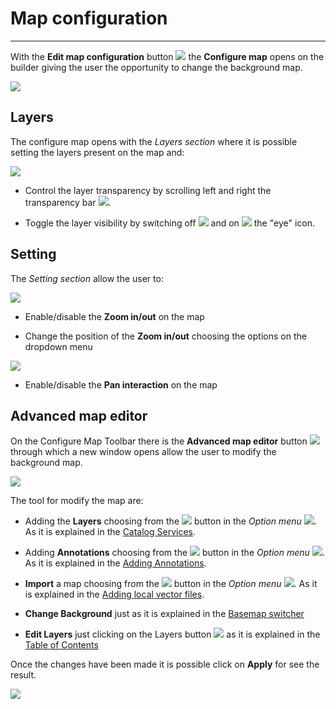 # Map configuration
**********************

With the **Edit map configuration** button <img src="../img/button/configure-map-button.jpg" class="ms-docbutton"/>  the **Configure map** opens on the builder giving the user the opportunity to change the background map.

<img src="../img/configure-map/configure-map.jpg" class="ms-docimage"/>

## Layers 

The configure map opens with the *Layers section* where it is possible setting the layers present on the map and:

<img src="../img/configure-map/layers-conf.jpg" class="ms-docimage"/>

* Control the layer transparency by scrolling left and right the transparency bar <img src="../img/toc/transparency-bar.jpg" class="ms-docbutton" style="max-height:20px"/>.

* Toggle the layer visibility by switching off <img src="../img/button/eyeoff.jpg" class="ms-docbutton"/> and on <img src="../img/button/eyeon.jpg" class="ms-docbutton"/> the "eye" icon.

## Setting 

The *Setting section* allow the user to:

<img src="../img/configure-map/setting-conf.jpg" class="ms-docimage"/>

* Enable/disable the **Zoom in/out** on the map

* Change the position of the **Zoom in/out** choosing the options on the dropdown menu

<img src="../img/configure-map/position-zoom.jpg" class="ms-docimage"/>

* Enable/disable the **Pan interaction** on the map

## Advanced map editor

On the Configure Map Toolbar there is the **Advanced map editor** button <img src="../img/button/edit_button.jpg" class="ms-docbutton"/> through which a new window opens allow the user to modify the background map.

<img src="../img/configure-map/ad-edit-map.jpg" class="ms-docimage"/>

The tool for modify the map are:

* Adding the **Layers** choosing from the <img src="../img/catalog/catalog-option.jpg" class="ms-docbutton" style="max-height:20px;"/> button in the *Option menu* <img src="../img/button/burger.jpg" class="ms-docbutton"/>. As it is explained in the [Catalog Services](catalog.md).

* Adding  **Annotations** choosing from the <img src="../img/button/annotation-option.jpg" class="ms-docbutton" style="max-height:20px;"/> button in the *Option menu* <img src="../img/button/burger.jpg" class="ms-docbutton"/>. As it is explained in the [Adding Annotations](annotations.md).

* **Import** a map choosing from the <img src="../img/button/import-button.jpg" class="ms-docbutton" style="max-height:20px;"/> button in the *Option menu* <img src="../img/button/burger.jpg" class="ms-docbutton"/>. As it is explained in the [Adding local vector files](local-files.md).

* **Change Background** just as it is explained in the [Basemap switcher](basemap.md)

* **Edit Layers** just clicking on the Layers button <img src="../img/button/show-layers.jpg" class="ms-docbutton"/>  as it is explained in the [Table of Contents](toc.md)

Once the changes have been made it is possible click on **Apply** for see the result.

<img src="../img/configure-map/map-backg-inline.jpg" class="ms-docimage"/>




